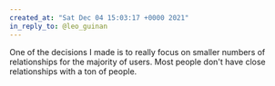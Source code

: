 ```yaml
---
created_at: "Sat Dec 04 15:03:17 +0000 2021"
in_reply_to: @leo_guinan
---
```


One of the decisions I made is to really focus on smaller numbers of relationships for the majority of users. Most people don't have close relationships with a ton of people.